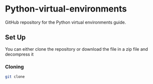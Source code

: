 # Python-virtual-environments

GitHub repository for the Python  virtual environments guide.

## Set Up

You can either clone the repository or download the file in a zip file and decompress it

### Cloning

```bash
git clone
```


